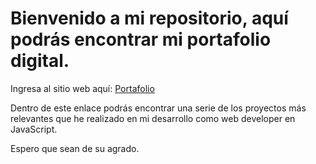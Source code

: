 # Bienvenido a mi repositorio, aquí podrás encontrar mi portafolio digital.
Ingresa al sitio web aquí: <a href="https://wilper591-github-io.vercel.app">Portafolio</a>

Dentro de este enlace podrás encontrar una serie de los proyectos más relevantes que he realizado en mi desarrollo como web developer en JavaScript.

Espero que sean de su agrado.